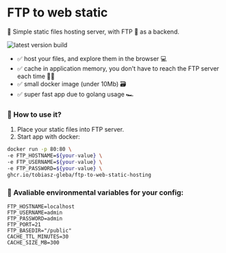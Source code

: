 # FTP to web static
🚀 Simple static files hosting server, with FTP 💾 as a backend.

![latest version build](https://github.com/tobiasz-gleba/ftp-to-web-static-hosting/actions/workflows/docker-publish.yml/badge.svg)

- ✅ host your files, and explore them in the browser 💻
- ✅ cache in application memory, you don't have to reach the FTP server each time 🏄‍♀️
- ✅ small docker image (under 10Mb) 🗃️
- ✅ super fast app due to golang usage 🏎️

### 🛫 How to use it?

1. Place your static files into FTP server.
2. Start app with docker:

```sh
docker run -p 80:80 \
-e FTP_HOSTNAME=${your-value} \
-e FTP_USERNAME=${your-value} \
-e FTP_PASSWORD=${your-value} \
ghcr.io/tobiasz-gleba/ftp-to-web-static-hosting
```

### 🔨 Avaliable environmental variables for your config:

```env
FTP_HOSTNAME=localhost
FTP_USERNAME=admin
FTP_PASSWORD=admin
FTP_PORT=21
FTP_BASEDIR="/public"
CACHE_TTL_MINUTES=30
CACHE_SIZE_MB=300
```